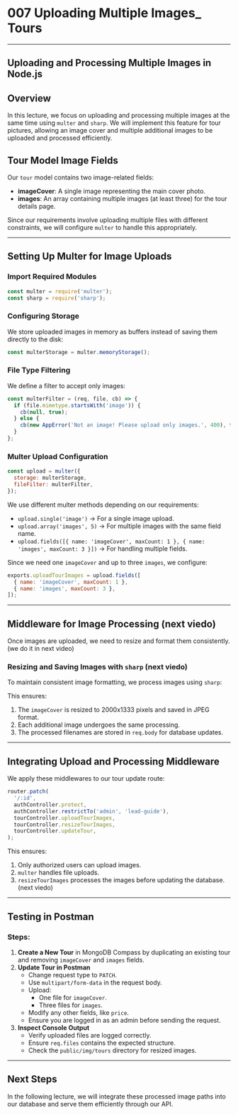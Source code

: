 # 007 Uploading Multiple Images\_ Tours

---

## Uploading and Processing Multiple Images in Node.js

## Overview

In this lecture, we focus on uploading and processing multiple images at the same time using `multer` and `sharp`. We will implement this feature for tour pictures, allowing an image cover and multiple additional images to be uploaded and processed efficiently.

## Tour Model Image Fields

Our `tour` model contains two image-related fields:

- **imageCover**: A single image representing the main cover photo.
- **images**: An array containing multiple images (at least three) for the tour details page.

Since our requirements involve uploading multiple files with different constraints, we will configure `multer` to handle this appropriately.

---

## Setting Up Multer for Image Uploads

### Import Required Modules

```jsx
const multer = require('multer');
const sharp = require('sharp');
```

### Configuring Storage

We store uploaded images in memory as buffers instead of saving them directly to the disk:

```jsx
const multerStorage = multer.memoryStorage();
```

### File Type Filtering

We define a filter to accept only images:

```jsx
const multerFilter = (req, file, cb) => {
  if (file.mimetype.startsWith('image')) {
    cb(null, true);
  } else {
    cb(new AppError('Not an image! Please upload only images.', 400), false);
  }
};
```

### Multer Upload Configuration

```jsx
const upload = multer({
  storage: multerStorage,
  fileFilter: multerFilter,
});
```

We use different multer methods depending on our requirements:

- `upload.single('image')` → For a single image upload.
- `upload.array('images', 5)` → For multiple images with the same field name.
- `upload.fields([{ name: 'imageCover', maxCount: 1 }, { name: 'images', maxCount: 3 }])` → For handling multiple fields.

Since we need one `imageCover` and up to three `images`, we configure:

```jsx
exports.uploadTourImages = upload.fields([
  { name: 'imageCover', maxCount: 1 },
  { name: 'images', maxCount: 3 },
]);
```

---

## Middleware for Image Processing (next viedo)

Once images are uploaded, we need to resize and format them consistently. (we do it in next video)

### Resizing and Saving Images with `sharp` (next viedo)

To maintain consistent image formatting, we process images using `sharp`:

This ensures:

1. The `imageCover` is resized to 2000x1333 pixels and saved in JPEG format.
2. Each additional image undergoes the same processing.
3. The processed filenames are stored in `req.body` for database updates.

---

## Integrating Upload and Processing Middleware

We apply these middlewares to our tour update route:

```jsx
router.patch(
  '/:id',
  authController.protect,
  authController.restrictTo('admin', 'lead-guide'),
  tourController.uploadTourImages,
  tourController.resizeTourImages,
  tourController.updateTour,
);
```

This ensures:

1. Only authorized users can upload images.
2. `multer` handles file uploads.
3. `resizeTourImages` processes the images before updating the database. (next viedo)

---

## Testing in Postman

### Steps:

1. **Create a New Tour** in MongoDB Compass by duplicating an existing tour and removing `imageCover` and `images` fields.
2. **Update Tour in Postman**
   - Change request type to `PATCH`.
   - Use `multipart/form-data` in the request body.
   - Upload:
     - One file for `imageCover`.
     - Three files for `images`.
   - Modify any other fields, like `price`.
   - Ensure you are logged in as an admin before sending the request.
3. **Inspect Console Output**
   - Verify uploaded files are logged correctly.
   - Ensure `req.files` contains the expected structure.
   - Check the `public/img/tours` directory for resized images.

---

## Next Steps

In the following lecture, we will integrate these processed image paths into our database and serve them efficiently through our API.
